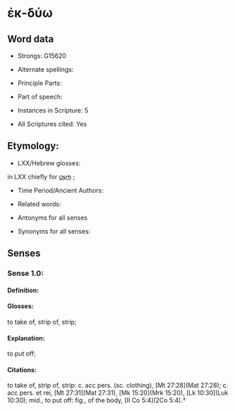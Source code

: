 # ἐκ-δύω 

<!-- Status: S2=NeedsEdits -->
<!-- Lexica used for edits:   -->

## Word data

* Strongs: G15620

* Alternate spellings:



* Principle Parts: 


* Part of speech: 


* Instances in Scripture: 5

* All Scriptures cited: Yes

## Etymology: 


* LXX/Hebrew glosses: 

in LXX chiefly for [פָּשַׁט](//en-uhl/H6584) ; 

* Time Period/Ancient Authors: 


* Related words: 

* Antonyms for all senses

* Synonyms for all senses: 


## Senses 


### Sense  1.0: 

#### Definition: 

#### Glosses: 

to take of, strip of, strip; 

#### Explanation: 

to put off; 

#### Citations: 

to take of, strip of, strip: c. acc pers. (sc. clothing), [Mt 27:28](Mat 27:28); c. acc pers. et rei, [Mt 27:31](Mat 27:31), [Mk 15:20](Mrk 15:20), [Lk 10:30](Luk 10:30); mid., to put off: fig., of the body, [II Co 5:4](2Co 5:4).†
